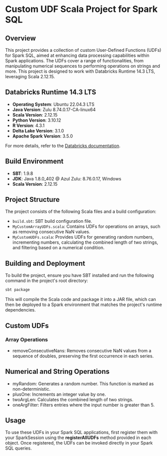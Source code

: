 # Custom UDF Scala Project for Spark SQL

## Overview

This project provides a collection of custom User-Defined Functions (UDFs) for Spark SQL, aimed at enhancing data processing capabilities within Spark applications. The UDFs cover a range of functionalities, from manipulating numerical sequences to performing operations on strings and more. This project is designed to work with Databricks Runtime 14.3 LTS, leveraging Scala 2.12.15.

## Databricks Runtime 14.3 LTS

- **Operating System**: Ubuntu 22.04.3 LTS
- **Java Version**: Zulu 8.74.0.17-CA-linux64
- **Scala Version**: 2.12.15
- **Python Version**: 3.10.12
- **R Version**: 4.3.1
- **Delta Lake Version**: 3.1.0
- **Apache Spark Version**: 3.5.0

For more details, refer to the [Databricks documentation](https://docs.databricks.com/en/release-notes/runtime/14.3lts.html).

## Build Environment

- **SBT**: 1.9.8
- **JDK**: Java 1.8.0_402 @ Azul Zulu: 8.76.0.17, Windows
- **Scala Version**: 2.12.15

## Project Structure

The project consists of the following Scala files and a build configuration:

- `build.sbt`: SBT build configuration file.
- `MyCustomArrayUDFs.scala`: Contains UDFs for operations on arrays, such as removing consecutive NaN values.
- `MyCustomUDFs.scala`: Provides UDFs for generating random numbers, incrementing numbers, calculating the combined length of two strings, and filtering based on a numerical condition.

## Building and Deployment
To build the project, ensure you have SBT installed and run the following command in the project's root directory:

```bash
sbt package
```
This will compile the Scala code and package it into a JAR file, which can then be deployed to a Spark environment that matches the project's runtime dependencies.

## Custom UDFs
### Array Operations
* removeConsecutiveNans: Removes consecutive NaN values from a sequence of doubles, preserving the first occurrence in each series.
## Numerical and String Operations
* myRandom: Generates a random number. This function is marked as non-deterministic.
* plusOne: Increments an integer value by one.
* twoArgLen: Calculates the combined length of two strings.
* oneArgFilter: Filters entries where the input number is greater than 5.

## Usage
To use these UDFs in your Spark SQL applications, first register them with your SparkSession using the __registerAllUDFs__ method provided in each object. Once registered, the UDFs can be invoked directly in your Spark SQL queries.

